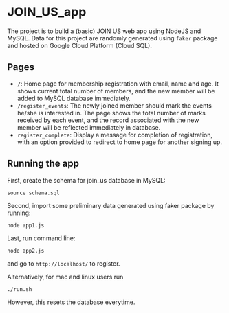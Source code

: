 # JOIN_US_app
The project is to build a (basic) JOIN US web app using NodeJS and MySQL. 
Data for this project are randomly generated using `faker` package and hosted on Google Cloud Platform (Cloud SQL).

## Pages

- `/`: Home page for membership registration with email, name and age. It shows current total number of members, and the new member will be added to MySQL database immediately.
- `/register_events`: The newly joined member should mark the events he/she is interested in. The page shows the total number of marks received by each event, and the record associated with the new member will be reflected immediately in database. 
- `register_complete`: Display a message for completion of registration, with an option provided to redirect to home page for another signing up. 


## Running the app

First, create the schema for join_us database in MySQL:
```
source schema.sql
```
Second, import some preliminary data generated using faker package by running:
```
node app1.js
```
Last, run command line:
```
node app2.js
```
and go to `http://localhost/` to register. 

Alternatively, for mac and linux users run 
```
./run.sh
```
However, this resets the database everytime. 

